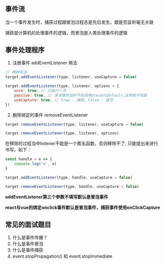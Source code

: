 # 

## 事件流

当一个事件发生时，捕获过程跟冒泡过程总是先后发生，跟是否监听毫无关联

捕获是计算机的处理事件的逻辑，而冒泡是人类处理事件的逻辑

## 事件处理程序

1. 注册事件 addEventListener 用法

```js
// 两种写法
target.addEventListener(type, listener, useCapture = false)

target.addEventListener(type, listener, options = {
    once: true, // 只执行一次
    passive: true, // 承诺事件监听不会调用preventDefault,这有助于性能
    useCapture: true, // true - 捕获，false - 冒泡
})
```
2. 删除绑定的事件 removeEventListener

```js
target.removeEventListener(type, listener, useCapture = false)

target.removeEventListener(type, listener, options)
```

在移除的过程当中listener不能是一个匿名函数，否则移除不了, 只能提出来进行书写，如下：

```js
const handle = e => {
    console.log('e', e)
}

target.addEventListener(type, handle, useCapture = false)

target.removeEventListener(type, handle, useCapture = false)
```
**addEventListener第三个参数不填写默认是冒泡事件**

**react与vue的绑定onclick事件默认是冒泡事件，捕获事件使用onClickCapture**

## 常见的面试题目

1. 什么是事件传播？
2. 什么是事件冒泡
3. 什么是事件捕获
4. event.stopPropagation() 和 event.stopImmediate